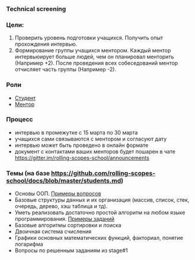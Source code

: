 ### Technical screening

### Цели:

1) Проверить уровень подготовки учащихся. Получить опыт прохождения интервью. 
2) Формирование группы учащихся ментором. 
Каждый ментор интервьюирует больше людей, чем он планировал менторить (Например +2). 
После проведения всех собеседований ментор отчисляет часть группы (Например -2).

### Роли
- [Cтудент](https://github.com/rolling-scopes-school/docs/blob/master/students.md)
- [Ментор](https://github.com/rolling-scopes-school/docs/blob/master/mentors.md)

### Процесс
- интервью в промежутке с 15 марта по 30 марта
- учащихся сами связываются с ментором и согласуют дату
- интервью может быть проведено в онлайн формате
- документ с контактами ваших менторов будет пошарен в чате https://gitter.im/rolling-scopes-school/announcements

### Темы (на базе https://github.com/rolling-scopes-school/docs/blob/master/students.md)
  - Основы ООП. [Примеры вопросов](https://habrahabr.ru/post/345658/)
  - Базовые структуры данных и их организация (массив, список, стек, очередь, дерево, хэш таблица и тд). 
  - Уметь реализовать достаточно простой алгоритм на любом языке программирования. [Примеры заданий](  
http://www.codewars.com/kata/search/java?q=&r%5B%5D=-7&tags=Algorithms&beta=false) 
  - Базовые алгоритмы сортировки и поиска
  - Двоичная система счисления 
  - Графики основных математических функций, факториал, понятие логарифма
  - Вопросы по решенным заданиям из stage#1

